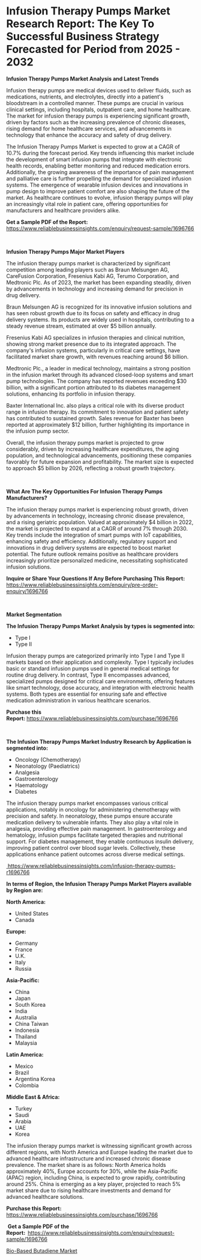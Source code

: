 <p><h1>Infusion Therapy Pumps Market Research Report: The Key To Successful Business Strategy Forecasted for Period from 2025 - 2032</h1></p><p><strong>Infusion Therapy Pumps Market Analysis and Latest Trends</strong></p>
<p><p>Infusion therapy pumps are medical devices used to deliver fluids, such as medications, nutrients, and electrolytes, directly into a patient's bloodstream in a controlled manner. These pumps are crucial in various clinical settings, including hospitals, outpatient care, and home healthcare. The market for infusion therapy pumps is experiencing significant growth, driven by factors such as the increasing prevalence of chronic diseases, rising demand for home healthcare services, and advancements in technology that enhance the accuracy and safety of drug delivery.</p><p>The Infusion Therapy Pumps Market is expected to grow at a CAGR of 10.7% during the forecast period. Key trends influencing this market include the development of smart infusion pumps that integrate with electronic health records, enabling better monitoring and reduced medication errors. Additionally, the growing awareness of the importance of pain management and palliative care is further propelling the demand for specialized infusion systems. The emergence of wearable infusion devices and innovations in pump design to improve patient comfort are also shaping the future of the market. As healthcare continues to evolve, infusion therapy pumps will play an increasingly vital role in patient care, offering opportunities for manufacturers and healthcare providers alike.</p></p>
<p><strong>Get a Sample PDF of the Report:&nbsp;</strong> <a href="https://www.reliablebusinessinsights.com/enquiry/request-sample/1696766?utm_campaign=3273&utm_medium=2&utm_source=Github&utm_content=ia&utm_term=27032025&utm_id=infusion-therapy-pumps">https://www.reliablebusinessinsights.com/enquiry/request-sample/1696766</a></p>
<p>&nbsp;</p>
<p><strong>Infusion Therapy Pumps Major Market Players</strong></p>
<p><p>The infusion therapy pumps market is characterized by significant competition among leading players such as Braun Melsungen AG, CareFusion Corporation, Fresenius Kabi AG, Terumo Corporation, and Medtronic Plc. As of 2023, the market has been expanding steadily, driven by advancements in technology and increasing demand for precision in drug delivery.</p><p>Braun Melsungen AG is recognized for its innovative infusion solutions and has seen robust growth due to its focus on safety and efficacy in drug delivery systems. Its products are widely used in hospitals, contributing to a steady revenue stream, estimated at over $5 billion annually.</p><p>Fresenius Kabi AG specializes in infusion therapies and clinical nutrition, showing strong market presence due to its integrated approach. The company's infusion systems, particularly in critical care settings, have facilitated market share growth, with revenues reaching around $6 billion.</p><p>Medtronic Plc., a leader in medical technology, maintains a strong position in the infusion market through its advanced closed-loop systems and smart pump technologies. The company has reported revenues exceeding $30 billion, with a significant portion attributed to its diabetes management solutions, enhancing its portfolio in infusion therapy.</p><p>Baxter International Inc. also plays a critical role with its diverse product range in infusion therapy. Its commitment to innovation and patient safety has contributed to sustained growth. Sales revenue for Baxter has been reported at approximately $12 billion, further highlighting its importance in the infusion pump sector.</p><p>Overall, the infusion therapy pumps market is projected to grow considerably, driven by increasing healthcare expenditures, the aging population, and technological advancements, positioning these companies favorably for future expansion and profitability. The market size is expected to approach $5 billion by 2026, reflecting a robust growth trajectory.</p></p>
<p>&nbsp;</p>
<p><strong>What Are The Key Opportunities For Infusion Therapy Pumps Manufacturers?</strong></p>
<p><p>The infusion therapy pumps market is experiencing robust growth, driven by advancements in technology, increasing chronic disease prevalence, and a rising geriatric population. Valued at approximately $4 billion in 2022, the market is projected to expand at a CAGR of around 7% through 2030. Key trends include the integration of smart pumps with IoT capabilities, enhancing safety and efficiency. Additionally, regulatory support and innovations in drug delivery systems are expected to boost market potential. The future outlook remains positive as healthcare providers increasingly prioritize personalized medicine, necessitating sophisticated infusion solutions.</p></p>
<p><strong>Inquire or Share Your Questions If Any Before Purchasing This Report:</strong> <a href="https://www.reliablebusinessinsights.com/enquiry/pre-order-enquiry/1696766?utm_campaign=3273&utm_medium=2&utm_source=Github&utm_content=ia&utm_term=27032025&utm_id=infusion-therapy-pumps">https://www.reliablebusinessinsights.com/enquiry/pre-order-enquiry/1696766</a></p>
<p>&nbsp;</p>
<p><strong>Market Segmentation</strong></p>
<p><strong>The Infusion Therapy Pumps Market Analysis by types is segmented into:</strong></p>
<p><ul><li>Type I</li><li>Type II</li></ul></p>
<p><p>Infusion therapy pumps are categorized primarily into Type I and Type II markets based on their application and complexity. Type I typically includes basic or standard infusion pumps used in general medical settings for routine drug delivery. In contrast, Type II encompasses advanced, specialized pumps designed for critical care environments, offering features like smart technology, dose accuracy, and integration with electronic health systems. Both types are essential for ensuring safe and effective medication administration in various healthcare scenarios.</p></p>
<p><strong>Purchase this Report:&nbsp;</strong><a href="https://www.reliablebusinessinsights.com/purchase/1696766?utm_campaign=3273&utm_medium=2&utm_source=Github&utm_content=ia&utm_term=27032025&utm_id=infusion-therapy-pumps">https://www.reliablebusinessinsights.com/purchase/1696766</a></p>
<p>&nbsp;</p>
<p><strong>The Infusion Therapy Pumps Market Industry Research by Application is segmented into:</strong></p>
<p><ul><li>Oncology (Chemotherapy)</li><li>Neonatology (Paediatrics)</li><li>Analgesia</li><li>Gastroenterology</li><li>Haematology</li><li>Diabetes</li></ul></p>
<p><p>The infusion therapy pumps market encompasses various critical applications, notably in oncology for administering chemotherapy with precision and safety. In neonatology, these pumps ensure accurate medication delivery to vulnerable infants. They also play a vital role in analgesia, providing effective pain management. In gastroenterology and hematology, infusion pumps facilitate targeted therapies and nutritional support. For diabetes management, they enable continuous insulin delivery, improving patient control over blood sugar levels. Collectively, these applications enhance patient outcomes across diverse medical settings.</p></p>
<p><a href="https://www.reliablebusinessinsights.com/infusion-therapy-pumps-r1696766?utm_campaign=3273&utm_medium=2&utm_source=Github&utm_content=ia&utm_term=27032025&utm_id=infusion-therapy-pumps">&nbsp;https://www.reliablebusinessinsights.com/infusion-therapy-pumps-r1696766</a></p>
<p><strong>In terms of Region, the Infusion Therapy Pumps Market Players available by Region are:</strong></p>
<p>
    <p> <strong> North America: </strong>
        <ul>
            <li>United States</li>
            <li>Canada</li>
        </ul>
        </p> 
    <p> <strong> Europe: </strong>
        <ul>
            <li>Germany</li>
            <li>France</li>
            <li>U.K.</li>
            <li>Italy</li>
            <li>Russia</li>
        </ul>
        </p> 
    <p> <strong> Asia-Pacific: </strong>
        <ul>
            <li>China</li>
            <li>Japan</li>
            <li>South Korea</li>
            <li>India</li>
            <li>Australia</li>
            <li>China Taiwan</li>
            <li>Indonesia</li>
            <li>Thailand</li>
            <li>Malaysia</li>
        </ul>
        </p> 
    <p> <strong> Latin America: </strong>
        <ul>
            <li>Mexico</li>
            <li>Brazil</li>
            <li>Argentina Korea</li>
            <li>Colombia</li>
        </ul>
        </p> 
    <p> <strong> Middle East & Africa: </strong>
        <ul>
            <li>Turkey</li>
            <li>Saudi</li>
            <li>Arabia</li>
            <li>UAE</li>
            <li>Korea</li>
        </ul>
    </p>
    </p>
<p><p>The infusion therapy pumps market is witnessing significant growth across different regions, with North America and Europe leading the market due to advanced healthcare infrastructure and increased chronic disease prevalence. The market share is as follows: North America holds approximately 40%, Europe accounts for 30%, while the Asia-Pacific (APAC) region, including China, is expected to grow rapidly, contributing around 25%. China is emerging as a key player, projected to reach 5% market share due to rising healthcare investments and demand for advanced healthcare solutions.</p></p>
<p><strong>Purchase this Report: </strong><a href="https://www.reliablebusinessinsights.com/purchase/1696766?utm_campaign=3273&utm_medium=2&utm_source=Github&utm_content=ia&utm_term=27032025&utm_id=infusion-therapy-pumps">https://www.reliablebusinessinsights.com/purchase/1696766</a></p>
<p>&nbsp;<strong>Get a Sample PDF of the Report:&nbsp;&nbsp;</strong><a href="https://www.reliablebusinessinsights.com/enquiry/request-sample/1696766?utm_campaign=3273&utm_medium=2&utm_source=Github&utm_content=ia&utm_term=27032025&utm_id=infusion-therapy-pumps">https://www.reliablebusinessinsights.com/enquiry/request-sample/1696766</a></p>
<p><strong></strong></p>
<p><p><a href="https://github.com/alejnaouare/Market-Research-Report-List-1/blob/main/bio-based-butadiene-market.md?utm_campaign=3273&utm_medium=2&utm_source=Github&utm_content=ia&utm_term=27032025&utm_id=infusion-therapy-pumps">Bio-Based Butadiene Market</a></p></p>